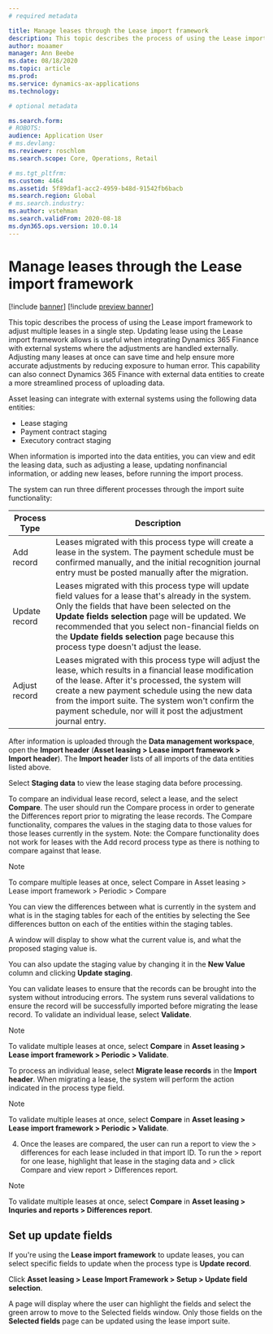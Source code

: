 ```yaml
---
# required metadata

title: Manage leases through the Lease import framework
description: This topic describes the process of using the Lease import framework to adjust multiple leases in a single step.
author: moaamer
manager: Ann Beebe
ms.date: 08/18/2020
ms.topic: article
ms.prod: 
ms.service: dynamics-ax-applications
ms.technology: 

# optional metadata

ms.search.form: 
# ROBOTS: 
audience: Application User
# ms.devlang: 
ms.reviewer: roschlom
ms.search.scope: Core, Operations, Retail

# ms.tgt_pltfrm: 
ms.custom: 4464
ms.assetid: 5f89daf1-acc2-4959-b48d-91542fb6bacb
ms.search.region: Global
# ms.search.industry: 
ms.author: vstehman
ms.search.validFrom: 2020-08-18
ms.dyn365.ops.version: 10.0.14
---
```


# Manage leases through the Lease import framework

[!include [banner](../includes/banner.md)]
[!include [preview banner](../includes/preview-banner.md)]

This topic describes the process of using the Lease import framework to adjust multiple leases in a single step. Updating lease using the Lease import framework allows is  useful when integrating Dynamics 365 Finance with external systems where the adjustments are handled externally. Adjusting many leases at once can save time and help ensure more accurate adjustments by reducing exposure to human error. This capability can also connect Dynamics 365 Finance with external data entities to create a more streamlined process of uploading data.

Asset leasing can integrate with external systems using the following data entities:

- Lease staging
- Payment contract staging
- Executory contract staging

When information is imported into the data entities, you can view and edit the leasing data, such as adjusting a lease, updating nonfinancial information, or adding new leases,  before running the import process.

The system can run three different processes through the import suite functionality:

|     Process Type     	|     Description                                    	|
|----------------------	|-----------------------------------------------------	|
|     Add record       	|     Leases migrated with this process type will create a lease in the system. The payment schedule must be confirmed manually, and the initial recognition journal entry must be posted manually after the migration.                                                                                                                             	|
|     Update record    	|     Leases migrated with this process type will update field values for a lease that's already in the system. Only the fields that have been selected on the **Update fields selection** page will be updated. We recommended that you select non-financial fields on the **Update fields selection** page because this process type   doesn't adjust the lease.    	|
|     Adjust record    	|     Leases migrated with this process type will adjust the lease, which results in a financial lease modification of the lease. After it's processed, the system will create a new payment schedule using the new data from the import suite. The system won't confirm the payment schedule, nor will it post the adjustment journal entry.         	|
	
After information is uploaded through the **Data management workspace**, open the **Import header** (**Asset leasing > Lease import framework > Import header**). The **Import header** lists of all imports of the data entities listed above.

Select **Staging data** to view the lease staging data before processing.

To compare an individual lease record, select a lease, and the select **Compare**. The user should run the Compare process in order to generate the Differences report prior to migrating the lease records. The Compare functionality, compares the values in the staging data to those values for those leases currently in the system. Note: the Compare functionality does not work for leases with the Add record process type as there is nothing to compare against that lease.

> [!Note]
> To compare multiple leases at once, select Compare in Asset leasing > Lease import framework > Periodic > Compare
	
You can view the differences between what is currently in the system and what is in the staging tables for each of the entities by selecting the See differences button on each of the entities within the staging tables.

A window will display to show what the current value is, and what the proposed staging value is.

You can also update the staging value by changing it in the **New Value** column and clicking **Update staging**.

You can validate leases to ensure that the records can be brought into the system without introducing errors. The system runs several validations to ensure the record will be successfully imported before migrating the lease record. To validate an individual lease, select **Validate**.

> [!Note]
> To validate multiple leases at once, select **Compare** in **Asset leasing > Lease import framework > Periodic > Validate**.
	
To process an individual lease, select **Migrate lease records** in the **Import header**. When migrating a lease, the system will perform the action indicated in the process type field.

> [!Note]
> To validate multiple leases at once, select **Compare** in **Asset leasing > Lease import framework > Periodic > Validate**.
	
4. Once the leases are compared, the user can run a report to view the > differences for each lease included in that import ID. To run the > report for one lease, highlight that lease in the staging data and > click Compare and view report > Differences report.

> [!Note]
> To validate multiple leases at once, select **Compare** in **Asset leasing > Inquries and reports > Differences report**.

## Set up update fields

If you're using the **Lease import framework** to update leases, you can select specific fields to update when the process type is **Update record**.

Click **Asset leasing > Lease Import Framework > Setup > Update field selection**.

A page will display where the user can highlight the fields and select the green arrow to move to the Selected fields window. Only those fields on the **Selected fields** page can be updated using the lease import suite.
